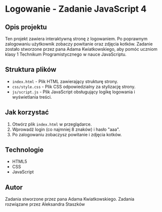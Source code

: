 # Logowanie - Zadanie JavaScript 4

## Opis projektu

Ten projekt zawiera interaktywną stronę z logowaniem. Po poprawnym zalogowaniu użytkownik zobaczy powitanie oraz zdjęcia kotków. Zadanie zostało stworzone przez pana Adama Kwiatkowskiego, aby pomóc uczniom klasy 1 Technikum Programistycznego w nauce JavaScriptu.

## Struktura plików

- `index.html` - Plik HTML zawierający strukturę strony.
- `css/style.css` - Plik CSS odpowiedzialny za stylizację strony.
- `js/script.js` - Plik JavaScript obsługujący logikę logowania i wyświetlania treści.

## Jak korzystać

1. Otwórz plik `index.html` w przeglądarce.
2. Wprowadź login (co najmniej 8 znaków) i hasło "aaa".
3. Po zalogowaniu zobaczysz powitanie i zdjęcia kotków.

## Technologie

- HTML5
- CSS
- JavaScript

## Autor

Zadania stworzone przez pana Adama Kwiatkowskiego.
Zadania rozwiązane przez Aleksandra Staszków
